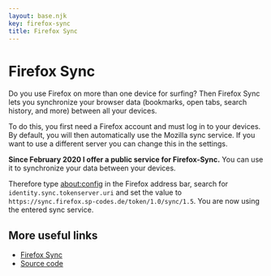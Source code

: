 ```yaml
---
layout: base.njk
key: firefox-sync
title: Firefox Sync
---
```

# <i class="si si-firefox-browser"></i> Firefox Sync

Do you use Firefox on more than one device for surfing? Then Firefox Sync lets you synchronize your browser data (bookmarks, open tabs, search history, and more) between all your devices.

To do this, you first need a Firefox account and must log in to your devices. By default, you will then automatically use the Mozilla sync service. If you want to use a different server you can change this in the settings.

__Since February 2020 I offer a public service for Firefox-Sync.__ You can use it to synchronize your data between your devices.

Therefore type [about:config](about:config) in the Firefox address bar, search for `identity.sync.tokenserver.uri` and set the value to `https://sync.firefox.sp-codes.de/token/1.0/sync/1.5`. You are now using the entered sync service.

## More useful links

* [Firefox Sync](https://www.mozilla.org/de/firefox/accounts/)
* [Source code](https://github.com/mozilla-services/syncserver)
